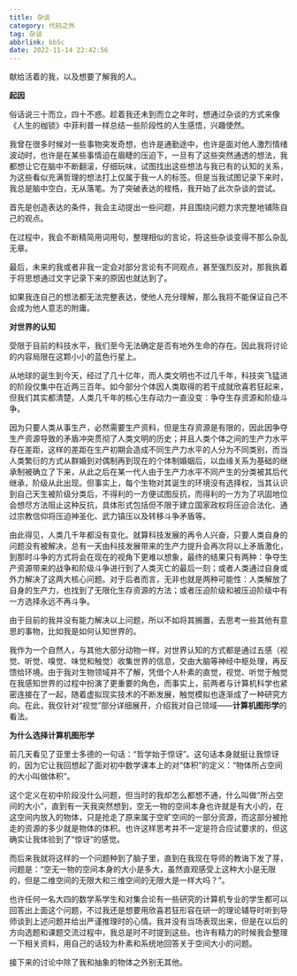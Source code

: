 ```yaml
---
title: 杂谈
category: 代码之外
tag: 杂谈
abbrlink: bb5c
date: 2022-11-14 22:42:56
---
```


献给活着的我，以及想要了解我的人。

<!--more-->

**起因**

俗话说三十而立，四十不惑。趁着我还未到而立之年时，想通过杂谈的方式来像《人生的枷锁》中菲利普一样总结一些阶段性的人生感悟，兴趣使然。

我曾在很多时候对一些事物突发奇想，也许是通勤途中，也许是面对他人激烈情绪波动时，也许是在某些事情迫在眉睫的压迫下，一旦有了这些突然通透的想法，我都想让它在脑中不断翻滚，仔细玩味，试图找出这些想法与我已有的认知的关系，为这些看似充满哲理的想法打上仅属于我一人的标签。但是当我试图记录下来时，我总是脑中空白，无从落笔。为了突破表达的桎梏，我开始了此次杂谈的尝试。

首先是创造表达的条件，我会主动提出一些问题，并且围绕问题力求完整地铺陈自己的观点。

在过程中，我会不断精简用词用句，整理相似的言论，将这些杂谈变得不那么杂乱无章。

最后，未来的我或者非我一定会对部分言论有不同观点，甚至强烈反对，那我执着于将思想通过文字记录下来的原因也就达到了。

如果我连自己的想法都无法完整表达，使他人充分理解，那么我将不能保证自己不会成为他人意志的附庸。

**对世界的认知**

受限于目前的科技水平，我们至今无法确定是否有地外生命的存在。因此我将讨论的内容局限在这颗小小的蓝色行星上。

从地球的诞生到今天，经过了几十亿年，而人类文明也不过几千年，科技突飞猛进的阶段仅集中在近两三百年。如今部分个体因人类取得的若干成就欣喜若狂起来，但我们其实都清楚，人类几千年的核心生存动力一直没变：争夺生存资源和阶级斗争。

因为只要人类从事生产，必然需要生产资料，但是生存资源是有限的，因此因争夺生产资源导致的矛盾冲突贯彻了人类文明的历史；并且人类个体之间的生产力水平存在差距，这样的差距在生产初期会造成不同生产力水平的人分为不同类别，而当人类繁衍的方式从群婚到对偶制再到现在的个体制婚姻后，以血缘关系为基础的继承制被确立了下来，从此之后在某一代人由于生产力水平不同产生的分类被其后代继承，阶级从此出现。但事实上，每个生物对其诞生的环境没有选择权，当其认识到自己天生被阶级分类后，不得利的一方便试图反抗，而得利的一方为了巩固地位会想尽方法阻止这种反抗，具体形式包括但不限于建立国家政权将压迫合法化、通过宗教信仰将压迫神圣化、武力镇压以及转移斗争矛盾等。

由此得见，人类几千年都没有变化。就算科技发展的再令人兴奋，只要人类自身的问题没有被解决，总有一天由科技发展带来的生产力提升会再次将以上矛盾激化，到那时斗争的方式将会在现在的视角下更难以想象，最终的结果只有两种：争夺生产资源带来的战争和阶级斗争进行到了人类灭亡的最后一刻；或者人类通过自身或外力解决了这两大核心问题。对于后者而言，无非也就是两种可能性：人类解放了自身的生产力，也找到了无限化生存资源的方法；或者压迫阶级和被压迫阶级中有一方选择永远不再斗争。

由于目前的我并没有能力解决以上问题，所以不如将其搁置，去思考一些其他有意思的事物，比如我是如何认知世界的。

我作为一个自然人，与其他大部分动物一样，对世界认知的方式都是通过五感（视觉、听觉、嗅觉、味觉和触觉）收集世界的信息，交由大脑等神经中枢处理，再反馈给环境。由于我对生物领域并不了解，凭借个人朴素的直觉，视觉、听觉于触觉在我感知世界的过程中扮演了更重要的角色，而事实上，前两者与计算机科学也紧密连接在了一起，随着虚拟现实技术的不断发展，触觉模拟也逐渐成了一种研究方向。在此，我仅针对“视觉”部分详细展开，介绍我对自己领域——**计算机图形学**的看法。

**为什么选择计算机图形学**

前几天看见了亚里士多德的一句话：“哲学始于惊讶”。这句话本身就挺让我惊讶的，因为它让我回想起了面对初中数学课本上的对“体积”的定义：“物体所占空间的大小叫做体积”。

这个定义在初中阶段没什么问题，但当时的我却怎么都想不通，什么叫做“所占空间的大小”，直到有一天我突然想到，空无一物的空间本身也许就是有大小的，在这空间内放入的物体，只是抢走了原来属于空旷空间的一部分资源，而这部分被抢走的资源的多少就是物体的体积。也许这样思考并不一定是符合应试要求的，但这确实让我体验到了“惊讶”的感觉。

而后来我就将这样的一个问题种到了脑子里，直到在我现在导师的教诲下发了芽，问题是：“空无一物的空间本身的大小是多大，虽然直观感受上这种大小是无限的，但是二维空间的无限大和三维空间的无限大是一样大吗？”。

也许任何一名大四的数学系学生和对集合论有一些研究的计算机专业的学生都可以回答出上面这个问题，不过我还是想要用欣喜若狂形容在研一的理论辅导时听到导师谈到上述问题并给出严谨推理时的心情。我并没有当场表现出来，但是在以后的方向选题和课题交流过程中，我总是时不时提到这些。也许有精力的时候我会整理一下相关资料，用自己的话较为朴素和系统地回答关于空间大小的问题。

接下来的讨论中除了我和抽象的物体之外别无其他。


